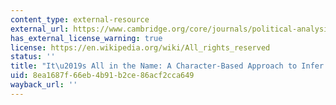 ```yaml
---
content_type: external-resource
external_url: https://www.cambridge.org/core/journals/political-analysis/article/its-all-in-the-name-a-characterbased-approach-to-infer-religion/B6A8AEE0AB1DA607B0AE1A57D869C641
has_external_license_warning: true
license: https://en.wikipedia.org/wiki/All_rights_reserved
status: ''
title: "It\u2019s All in the Name: A Character-Based Approach to Infer Religion"
uid: 8ea1687f-66eb-4b91-b2ce-86acf2cca649
wayback_url: ''
---
```

